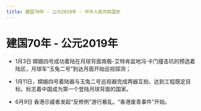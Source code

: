 ```yaml
---
title: 建国70年 - 公元2019年 - 中华人民共和国史
---
```


# 建国70年 - 公元2019年

+ 1月3日 嫦娥四号成功着陆在月球背面南极-艾特肯盆地冯·卡门撞击坑的预选着陆区，月球车“玉兔二号”到达月面开始巡视探测；

+ 1月11日，嫦娥四号着陆器与玉兔二号巡视器完成两器互拍，达到工程既定目标。标志着中国成为第一个登陆月球背面的国家。

+ 6月9日 香港示威者发起“反修例”游行暴乱。“香港废青事件”开始。